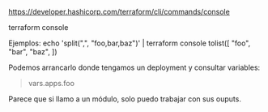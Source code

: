 https://developer.hashicorp.com/terraform/cli/commands/console

terraform console

Ejemplos:
echo 'split(",", "foo,bar,baz")' | terraform console
tolist([
  "foo",
  "bar",
  "baz",
])


Podemos arrancarlo donde tengamos un deployment y consultar variables:
> vars.apps.foo

Parece que si llamo a un módulo, solo puedo trabajar con sus ouputs.
